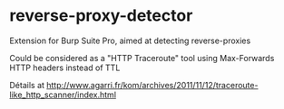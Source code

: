 # reverse-proxy-detector

Extension for Burp Suite Pro, aimed at detecting reverse-proxies

Could be considered as a "HTTP Traceroute" tool using Max-Forwards HTTP headers instead of TTL

Détails at http://www.agarri.fr/kom/archives/2011/11/12/traceroute-like_http_scanner/index.html
